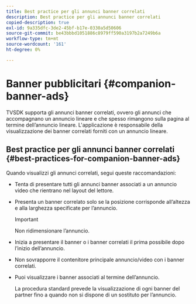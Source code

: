 ```yaml
---
title: Best practice per gli annunci banner correlati
description: Best practice per gli annunci banner correlati
copied-description: true
exl-id: 9a335dfc-3de2-45bf-b17e-0330a5d50606
source-git-commit: be43bbbd1051886c8979ff590a3197b2a7249b6a
workflow-type: tm+mt
source-wordcount: '161'
ht-degree: 0%

---
```


# Banner pubblicitari {#companion-banner-ads}

TVSDK supporta gli annunci banner correlati, ovvero gli annunci che accompagnano un annuncio lineare e che spesso rimangono sulla pagina al termine dell’annuncio lineare. L&#39;applicazione è responsabile della visualizzazione dei banner correlati forniti con un annuncio lineare.

## Best practice per gli annunci banner correlati {#best-practices-for-companion-banner-ads}

Quando visualizzi gli annunci correlati, segui queste raccomandazioni:

* Tenta di presentare tutti gli annunci banner associati a un annuncio video che rientrano nel layout del lettore.
* Presenta un banner correlato solo se la posizione corrisponde all’altezza e alla larghezza specificate per l’annuncio.

   >[!IMPORTANT]
   >
   >Non ridimensionare l’annuncio.

* Inizia a presentare il banner o i banner correlati il prima possibile dopo l’inizio dell’annuncio.
* Non sovrapporre il contenitore principale annuncio/video con i banner correlati.
* Puoi visualizzare i banner associati al termine dell’annuncio.

   La procedura standard prevede la visualizzazione di ogni banner del partner fino a quando non si dispone di un sostituto per l’annuncio.

